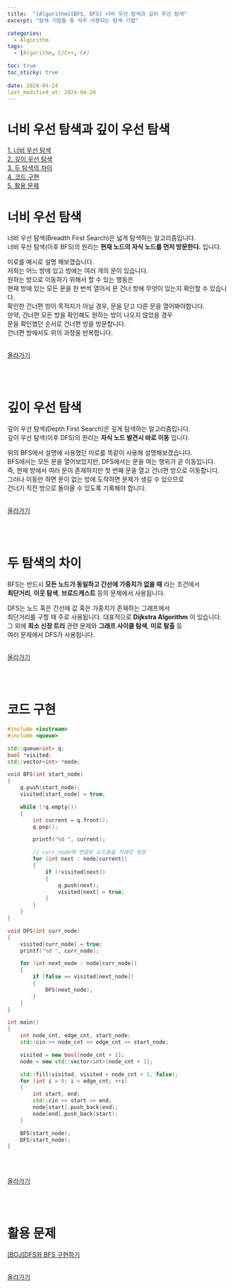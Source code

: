 ```yaml
---
title:  "[Algorithm][BFS, DFS] 너비 우선 탐색과 깊이 우선 탐색"
excerpt: "탐색 기법들 중 자주 사용되는 탐색 기법"

categories:
  - Algorithm
tags:
  - [Algorithm, C/C++, C#]

toc: true
toc_sticky: true
 
date: 2024-04-24
last_modified_at: 2024-04-24
---
```


# 너비 우선 탐색과 깊이 우선 탐색

[1. 너비 우선 탐색](#BFS)<br/>
[2. 깊이 우선 탐색](#DFS)<br/>
[3. 두 탐색의 차이](#두-탐색의-차이)<br/>
[4. 코드 구현](#코드-구현)<br/>
[5. 활용 문제](#활용-문제)
<br/>

# 너비 우선 탐색
너비 우선 탐색(Breadth First Search)은 넓게 탐색하는 알고리즘입니다.  
너비 우선 탐색(이후 BFS)의 원리는 __현재 노드의 자식 노드를 먼저 방문한다.__ 입니다.  
  
미로를 예시로 설명 해보겠습니다.  
저희는 어느 방에 있고 방에는 여러 개의 문이 있습니다.  
원하는 방으로 이동하기 위해서 할 수 있는 행동은  
현재 방에 있는 모든 문을 한 번씩 열어서 문 건너 방에 무엇이 있는지 확인할 수 있습니다.  
확인한 건너편 방이 목적지가 아닐 경우, 문을 닫고 다른 문을 열어봐야합니다.  
만약, 건너편 모든 방을 확인해도 원하는 방이 나오지 않았을 경우  
문을 확인했던 순서로 건너편 방을 방문합니다.  
건너편 방에서도 위의 과정을 반복합니다.  
<br/>

[올라가기](#너비-우선-탐색과-깊이-우선-탐색)

<br/>
<br/>

# 깊이 우선 탐색
깊이 우선 탐색(Depth First Search)은 깊게 탐색하는 알고리즘입니다.  
깊이 우선 탐색(이후 DFS)의 원리는 __자식 노드 발견시 바로 이동__ 입니다.  
  
위의 BFS에서 설명에 사용했던 미로를 똑같이 사용해 설명해보겠습니다.  
BFS에서는 모든 문을 열어보았지만, DFS에서는 문을 여는 행위가 곧 이동입니다.  
즉, 현재 방에서 여러 문이 존재하지만 첫 번째 문을 열고 건너편 방으로 이동합니다.  
그러나 이동만 하면 문이 없는 방에 도착하면 문제가 생길 수 있으므로  
건너기 직전 방으로 돌아올 수 있도록 기록해야 합니다.  
<br/>

[올라가기](#너비-우선-탐색과-깊이-우선-탐색)

<br/>
<br/>

# 두 탐색의 차이
BFS는 반드시 __모든 노드가 동일하고 간선에 가중치가 없을 때__ 라는 조건에서  
__최단거리__, __이웃 탐색__, __브로드캐스트__ 등의 문제에서 사용됩니다.  
  
DFS는 노드 혹은 간선에 값 혹은 가중치가 존재하는 그래프에서  
최단거리를 구할 때 주로 사용됩니다. 대표적으로 __Dijkstra Algorithm__ 이 있습니다.  
그 외에 __최소 신장 트리__ 관련 문제와 __그래프 사이클 탐색__, __미로 탈출__ 등  
여러 문제에서 DFS가 사용됩니다.  
<br/>
  
[올라가기](#너비-우선-탐색과-깊이-우선-탐색)

<br/>
<br/>

# 코드 구현
```c++
#include <iostream>
#include <queue>

std::queue<int> q;
bool *visited;
std::vector<int> *node;

void BFS(int start_node)
{
    q.push(start_node);
    visited[start_node] = true;

    while (!q.empty())
    {
        int current = q.front();
        q.pop();

        printf("%d ", current);

        // curr_node에 연결된 노드들을 차례로 방문
        for (int next : node[current])
        {
            if (!visited[next])
            {
                q.push(next);
                visited[next] = true;
            }
        }
    }
}

void DFS(int curr_node)
{
    visited[curr_node] = true;
    printf("%d ", curr_node);

    for (int next_node : node[curr_node])
    {
        if (false == visited[next_node])
        {
            DFS(next_node);
        }
    }
}

int main() 
{
	int node_cnt, edge_cnt, start_node;
    std::cin >> node_cnt >> edge_cnt >> start_node;

    visited = new bool[node_cnt + 1];
    node = new std::vector<int>[node_cnt + 1];

    std::fill(visited, visited + node_cnt + 1, false);
    for (int i = 0; i < edge_cnt; ++i)
    {
        int start, end;
        std::cin >> start >> end;
        node[start].push_back(end);
        node[end].push_back(start);
    }

    BFS(start_node);
    DFS(start_node);
}   
   
```
<br/>

[올라가기](#너비-우선-탐색과-깊이-우선-탐색)

<br/>
<br/>

# 활용 문제
[[BOJ]DFS와 BFS 구현하기](https://www.acmicpc.net/problem/1260)  
<br/>
  
[올라가기](#너비-우선-탐색과-깊이-우선-탐색)

<br/>
<br/>
